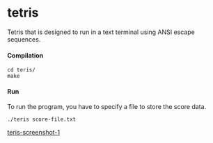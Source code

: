 # tetris

Tetris that is designed to run in a text terminal using ANSI escape sequences. 

#### Compilation
```
cd teris/
make
```

#### Run
To run the program, you have to specify a file to store the score data.
```
./teris score-file.txt
```


[teris-screenshot-1](teris-screenshot-1.png)


